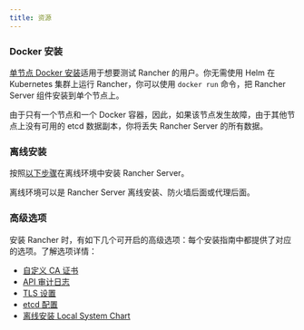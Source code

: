 ```yaml
---
title: 资源
---
```


### Docker 安装

[单节点 Docker 安装](../other-installation-methods/rancher-on-a-single-node-with-docker/rancher-on-a-single-node-with-docker.md)适用于想要测试 Rancher 的用户。你无需使用 Helm 在 Kubernetes 集群上运行 Rancher，你可以使用 `docker run` 命令，把 Rancher Server 组件安装到单个节点上。

由于只有一个节点和一个 Docker 容器，因此，如果该节点发生故障，由于其他节点上没有可用的 etcd 数据副本，你将丢失 Rancher Server 的所有数据。

### 离线安装

按照[以下步骤](../other-installation-methods/air-gapped-helm-cli-install/air-gapped-helm-cli-install.md)在离线环境中安装 Rancher Server。

离线环境可以是 Rancher Server 离线安装、防火墙后面或代理后面。

### 高级选项

安装 Rancher 时，有如下几个可开启的高级选项：每个安装指南中都提供了对应的选项。了解选项详情：

- [自定义 CA 证书](custom-ca-root-certificates.md)
- [API 审计日志](../../../how-to-guides/advanced-user-guides/enable-api-audit-log.md)
- [TLS 设置](../installation-references/tls-settings.md)
- [etcd 配置](../../../how-to-guides/advanced-user-guides/tune-etcd-for-large-installs.md)
- [离线安装 Local System Chart](local-system-charts.md)

